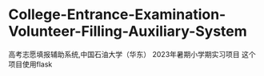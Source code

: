 # College-Entrance-Examination-Volunteer-Filling-Auxiliary-System
高考志愿填报辅助系统,中国石油大学（华东） 2023年暑期小学期实习项目
这个项目使用flask
